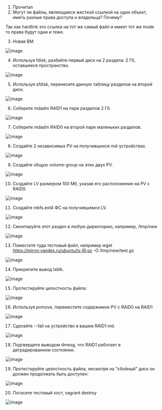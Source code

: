 1) Прочитал
2) Могут ли файлы, являющиеся жесткой ссылкой на один объект, иметь разные права доступа и владельца? Почему?

Так как hardlink это ссылка на тот же самый файл и имеет тот же inode то права будут одни и теже.

3) Новая ВМ

![image](https://user-images.githubusercontent.com/42189764/203837888-5ce14ec5-5b12-448f-9a58-cf15fb53e7c7.png)

4) Используя fdisk, разбейте первый диск на 2 раздела: 2 Гб, оставшееся пространство. 

![image](https://user-images.githubusercontent.com/42189764/203858045-dde90b45-2dd6-4d48-92e0-4de3c3343500.png)

5) Используя sfdisk, перенесите данную таблицу разделов на второй диск.

![image](https://user-images.githubusercontent.com/42189764/203858102-2c424b6b-9550-4078-9230-88572378c943.png)

6) Соберите mdadm RAID1 на паре разделов 2 Гб.

![image](https://user-images.githubusercontent.com/42189764/203858284-b6c15f6d-c5e8-4b2e-803b-a0e97b2aefed.png)

7) Соберите mdadm RAID0 на второй паре маленьких разделов.

![image](https://user-images.githubusercontent.com/42189764/203858354-7ef6a944-c70d-41ba-bba2-8cd8869270f8.png)

8) Создайте 2 независимых PV на получившихся md-устройствах.

![image](https://user-images.githubusercontent.com/42189764/203858472-9ae04346-ee93-4470-b206-8e94bd4a04f0.png)

9) Создайте общую volume-group на этих двух PV.

![image](https://user-images.githubusercontent.com/42189764/203858577-22971ec1-6b7c-4fa4-a958-6c57d0371c2d.png)

10) Создайте LV размером 100 Мб, указав его расположение на PV с RAID0.

![image](https://user-images.githubusercontent.com/42189764/203858674-e2dfc50d-e229-4dc7-ad5e-25ad37c4f891.png)

11) Создайте mkfs.ext4 ФС на получившемся LV.

![image](https://user-images.githubusercontent.com/42189764/203858804-39923674-db2f-4a29-b7a5-956bfdb2eee0.png)

12) Смонтируйте этот раздел в любую директорию, например, /tmp/new


![image](https://user-images.githubusercontent.com/42189764/203858872-e751d9bb-cc8a-4d46-b986-3b587d75c6ba.png)

13) Поместите туда тестовый файл, например wget https://mirror.yandex.ru/ubuntu/ls-lR.gz -O /tmp/new/test.gz

![image](https://user-images.githubusercontent.com/42189764/203858950-1f37f1a5-2005-4326-a5f0-3d2452102c0e.png)

14) Прикрепите вывод lsblk.

![image](https://user-images.githubusercontent.com/42189764/203859003-ae8c9ddb-c821-4006-bdc5-d86900305a98.png)

15) Протестируйте целостность файла:

![image](https://user-images.githubusercontent.com/42189764/203859081-b5ea00af-3fdf-4de8-8ccf-257819ec334c.png)

16) Используя pvmove, переместите содержимое PV с RAID0 на RAID1

![image](https://user-images.githubusercontent.com/42189764/203859220-dfa11524-d4e1-4b1a-a810-324199a49750.png)


17) Сделайте --fail на устройство в вашем RAID1 md.

![image](https://user-images.githubusercontent.com/42189764/203859330-4b3061e0-803a-4231-8327-87beae819e23.png)


18) Подтвердите выводом dmesg, что RAID1 работает в деградированном состоянии.

![image](https://user-images.githubusercontent.com/42189764/203859401-b72809f0-bd73-482d-8c67-c1410cff122f.png)

19) Протестируйте целостность файла, несмотря на "сбойный" диск он должен продолжать быть доступен:

![image](https://user-images.githubusercontent.com/42189764/203859504-6202b69b-9366-45f7-a268-7e316d737aa0.png)

20) Погасите тестовый хост, vagrant destroy

![image](https://user-images.githubusercontent.com/42189764/203859586-32ebb2da-f86e-4410-b702-e38a3ce0b710.png)
